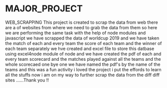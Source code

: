 # MAJOR_PROJECT
WEB_SCRAPPING
This project is created to scrap the data from web there are a of websites from where we need to grab the data from them so here
we are performing the same task with the help of node modules and javascript we have scrapped the data of worldcup 2019 and we have taken the match of each and every team 
the score of each team and the winner of each team separately we hve created and excel file to store this datbase using excel4node module of node and we have created the pdf of 
each and every team scorecard and the matches played against all the teams and the whole scorecaed one bye one we have named the pdf's by the name of the teams and this was a fun
activity i loved the project i put the effords to learn all the stuffs now i am on my way to further scrap the data from the diff diff sites ......Thank you !!

